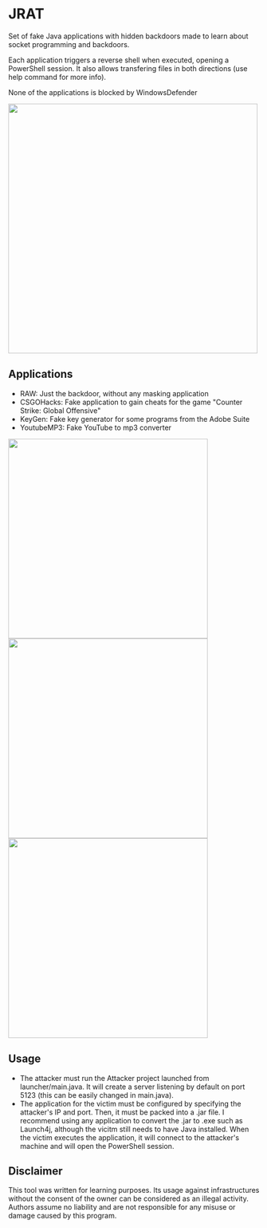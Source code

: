 # JRAT

Set of fake Java applications with hidden backdoors made to learn about socket programming and backdoors.

Each application triggers a reverse shell when executed, opening a PowerShell session. It also allows transfering files in both directions (use help command for more info).

None of the applications is blocked by WindowsDefender

<img src="https://raw.githubusercontent.com/hacefresko/JRAT/master/git%20resources/console.jpg" width="500px">

## Applications

* RAW: Just the backdoor, without any masking application
* CSGOHacks: Fake application to gain cheats for the game "Counter Strike: Global Offensive"
* KeyGen: Fake key generator for some programs from the Adobe Suite
* YoutubeMP3: Fake YouTube to mp3 converter


<img src="https://raw.githubusercontent.com/hacefresko/JRAT/master/git%20resources/csgo.png" width="400px">
<img src="https://raw.githubusercontent.com/hacefresko/JRAT/master/git%20resources/keyGen.png" width="400px">
<img src="https://raw.githubusercontent.com/hacefresko/JRAT/master/git%20resources/youtubeMP3.png" width="400px">

## Usage

* The attacker must run the Attacker project launched from launcher/main.java. It will create a server listening by default on port 5123 (this can be easily changed in main.java).
* The application for the victim must be configured by specifying the attacker's IP and port. Then, it must be packed into a .jar file. I recommend using any application to convert the .jar to .exe such as Launch4j, although the vicitm still needs to have Java installed. When the victim executes the application, it will connect to the attacker's machine and will open the PowerShell session.

## Disclaimer

This tool was written for learning purposes. Its usage against infrastructures without the consent of the owner can be considered as an illegal activity. Authors assume no liability and are not responsible for any misuse or damage caused by this program.
